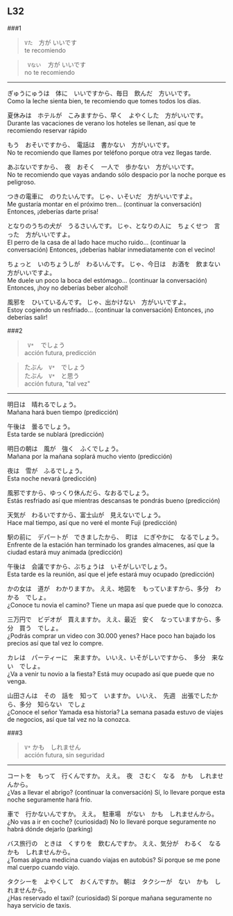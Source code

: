 L32
---


###1

> ``` Vた ```　方が いいです  
> te recomiendo 

> ``` Vない　``` 方が いいです   
> no te recomiendo

***

ぎゅうにゅうは　体に　いいですから、毎日　飲んだ　方いいです。  
Como la leche sienta bien, te recomiendo que tomes todos los días.

夏休みは　ホテルが　こみますから、早く　よやくした　方がいいです。  
Durante las vacaciones de verano los hoteles se llenan, así que te recomiendo reservar rápido

もう　おそいですから、　電話は　書かない　方がいいです。  
No te recomiendo que llames por teléfono porque otra vez llegas tarde.

あぶないですから、　夜　おそく　一人で　歩かない　方がいいです。  
No te recomiendo que vayas andando sólo despacio por la noche porque es peligroso.

つきの電車に　のりたいんです。
じゃ、いそいだ　方がいいですよ。  
Me gustaría montar en el próximo tren... (continuar la conversación)
Entonces, ¡deberías darte prisa!

となりのうちの犬が　うるさいんです。
じゃ、となりの人に　ちょくせつ　言った　方がいいですよ。  
El perro de la casa de al lado hace mucho ruido... (continuar la conversación)
Entonces, ¡deberías hablar inmediatamente con el vecino!

ちょっと　いのちょうしが　わるいんです。
じゃ、今日は　お酒を　飲まない　方がいいですよ。  
Me duele un poco la boca del estómago... (continuar la conversación)
Entonces, ¡hoy no deberías beber alcohol!

風邪を　ひいているんです。
じゃ、出かけない　方がいいですよ。  
Estoy cogiendo un resfriado... (continuar la conversación)
Entonces, ¡no deberías salir!


###2

> ``` V*　``` でしょう  
> acción futura, predicción

> たぶん　``` V* ```　でしょう  
> たぶん　``` V* ```　と思う  
> acción futura, "tal vez"

***

明日は　晴れるでしょう。  
Mañana hará buen tiempo (predicción)

午後は　曇るでしょう。  
Esta tarde se nublará (predicción)

明日の朝は　風が　強く　ふくでしょう。  
Mañana por la mañana soplará mucho viento (predicción)

夜は　雪が　ふるでしょう。  
Esta noche nevará (predicción)

風邪ですから、ゆっくり休んだら、なおるでしょう。  
Estás resfriado así que mientras descansas te pondrás bueno (predicción)

天気が　わるいですから、富士山が　見えないでしょう。  
Hace mal tiempo, así que no veré el monte Fuji (predicción)

駅の前に　デパートが　できましたから、　町は　にぎやかに　なるでしょう。  
Enfrente de la estación han terminado los grandes almacenes, así que la ciudad estará muy animada (predicción)

午後は　会議ですから、ぶちょうは　いそがしいでしょう。  
Esta tarde es la reunión, así que el jefe estará muy ocupado (predicción)

かの女は　道が　わかりますか。
ええ、地図を　もっていますから、多分　わかる　でしょ。  
¿Conoce tu novia el camino?
Tiene un mapa así que puede que lo conozca.

三万円で　ビデオが　買えますか。
ええ、最近　安く　なっていますから、多分　買う　でしょ。  
¿Podrás comprar un video con 30.000 yenes?
Hace poco han bajado los precios así que tal vez lo compre.

カレは　パーティーに　来ますか。
いいえ、いそがしいですから、　多分　来ない　でしょ。  
¿Va a venir tu novio a la fiesta?
Está muy ocupado así que puede que no venga.

山田さんは　その　話を　知って　いますか。
いいえ、　先週　出張でしたから、多分　知らない　でしょ  
¿Conoce el señor Yamada esa historia?
La semana pasada estuvo de viajes de negocios, así que tal vez no la conozca.


###3

> ``` V* ``` かも　しれません  
> acción futura, sin seguridad 

***

コートを　もって　行くんですか。
ええ。　夜　さむく　なる　かも　しれませんから。  
¿Vas a llevar el abrigo? (continuar la conversación)
Sí, lo llevare porque esta noche seguramente hará frío.

車で　行かないんですか。
ええ。　駐車場　がない　かも　しれませんから。  
¿No vas a ir en coche? (curiosidad)
No lo llevaré porque seguramente no habrá dónde dejarlo (parking)

バス旅行の　ときは　くすりを　飲むんですか。
ええ、気分が　わるく　なる　かも　しれませんから。  
¿Tomas alguna medicina cuando viajas en autobús?
Sí porque se me pone mal cuerpo cuando viajo. 

タクシーを　よやくして　おくんですか。
朝は　タクシーが　ない　かも　しれませんから。  
¿Has reservado el taxi? (curiosidad)
Sí porque mañana seguramente no haya servicio de taxis.
